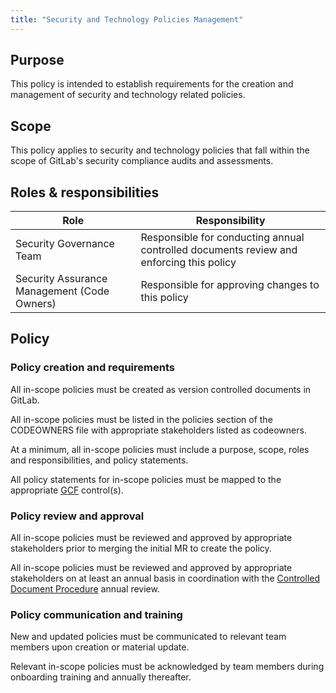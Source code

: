 ```yaml
---
title: "Security and Technology Policies Management"
---
```


## Purpose

This policy is intended to establish requirements for the creation and management of security and technology related policies.

## Scope

This policy applies to security and technology policies that fall within the scope of GitLab's security compliance audits and assessments.

## Roles & responsibilities

| Role  | Responsibility |
|-----------|-----------|
| Security Governance Team | Responsible for conducting annual controlled documents review and enforcing this policy |
| Security Assurance Management (Code Owners) | Responsible for approving changes to this policy |

## Policy

### Policy creation and requirements

All in-scope policies must be created as version controlled documents in GitLab.

All in-scope policies must be listed in the policies section of the CODEOWNERS file with appropriate stakeholders listed as codeowners.

At a minimum, all in-scope policies must include a purpose, scope, roles and responsibilities, and policy statements.

All policy statements for in-scope policies must be mapped to the appropriate [GCF](/handbook/security/security-assurance/security-compliance/sec-controls/) control(s).

### Policy review and approval

All in-scope policies must be reviewed and approved by appropriate stakeholders prior to merging the initial MR to create the policy.

All in-scope policies must be reviewed and approved by appropriate stakeholders on at least an annual basis in coordination with the [Controlled Document Procedure](/handbook/security/controlled-document-procedure/) annual review.

### Policy communication and training

New and updated policies must be communicated to relevant team members upon creation or material update.

Relevant in-scope policies must be acknowledged by team members during onboarding training and annually thereafter.
